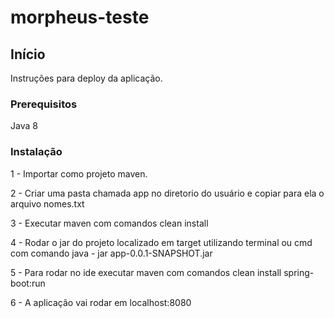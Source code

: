 # morpheus-teste
## Início

Instruções para deploy da aplicação.

### Prerequisitos

Java 8

### Instalação

1 - Importar como projeto maven.

2 - Criar uma pasta chamada app no diretorio do usuário e copiar para ela o arquivo nomes.txt

3 - Executar maven com comandos clean install

4 - Rodar o jar do projeto localizado em target utilizando terminal ou cmd com comando java - jar app-0.0.1-SNAPSHOT.jar

5 - Para rodar no ide executar maven com comandos clean install spring-boot:run

6 - A aplicação vai rodar em localhost:8080
